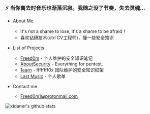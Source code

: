 ### ⚡ 当你离去时音乐也渐落沉寂。我随之没了节奏，失去灵魂...

- About Me
  - It's not a shame to lose, it's a shame to be afraid！
  - 喜欢钻研技术(ctrl CV工程师)，懂一些安全知识

- List of Projects
  - [Freed0m](https://github.com/xidaner/Freed0m) - 个人维护的安全知识笔记
  - [AboutSecurity](https://github.com/ffffffff0x/AboutSecurity) - Everything for pentest.
  - [1earn](https://github.com/ffffffff0x/1earn) - ffffffff0x 团队维护的安全知识框架
  - [Last Music](http://music.163.com/playlist?id=330328959) - 个人歌单

- Contact me
  - Freed0m1@protonmail.com

![xidaner's github stats](https://github-readme-stats.vercel.app/api?username=xidaner&show_icons=true&title_color=fff&icon_color=79ff97&text_color=9f9f9f&bg_color=151515)

